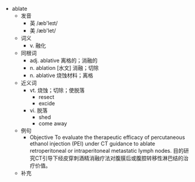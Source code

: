 - ablate
  - 发音
    - 英 /æb'leɪt/
    - 美 /æb'let/
  - 词义
    - v. 融化
  - 同根词
    - adj. ablative 离格的；消融的
    - n. ablation [水文] 消融；切除
    - n. ablative 烧蚀材料；离格
  - 近义词
    - vt. 烧蚀；切除；使脱落
      - resect
      - excide
    - vi. 脱落
      - shed
      - come away
  - 例句
    - Objective To evaluate the therapeutic efficacy of percutaneous ethanol injection (PEI) under CT guidance to ablate retroperitoneal or intraperitoneal metastatic lymph nodes. 目的研究CT引导下经皮穿刺酒精消融疗法对腹膜后或腹腔转移性淋巴结的治疗价值。
  - 补充